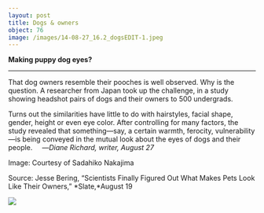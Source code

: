 ```yaml
---
layout: post
title: Dogs & owners
object: 76
image: /images/14-08-27_16.2_dogsEDIT-1.jpeg
---
```

**Making puppy dog eyes?**

****

That dog owners resemble their pooches is well observed. Why is the question. A researcher from Japan took up the challenge, in a study showing headshot pairs of dogs and their owners to 500 undergrads.

Turns out the similarities have little to do with hairstyles, facial shape, gender, height or even eye color. After controlling for many factors, the study revealed that something—say, a certain warmth, ferocity, vulnerability—is being conveyed in the mutual look about the eyes of dogs and their people.
     —*Diane Richard, writer, August 27*

Image: Courtesy of Sadahiko Nakajima

Source: Jesse Bering, “Scientists Finally Figured Out What Makes Pets Look Like Their Owners,” *Slate,*August 19

![]({{siteurl.base}}/images/14-08-27_16.2_dogsEDIT-1.jpeg)
